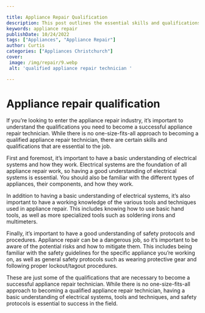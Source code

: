 ```yaml
---

title: Appliance Repair Qualification
description: This post outlines the essential skills and qualifications needed to become an appliance repair technician, providing readers with all the information they need to decide if this is the right career path for them - so read on to find out more!
keywords: appliance repair
publishDate: 10/24/2022
tags: ["Appliances", "Appliance Repair"]
author: Curtis
categories: ["Appliances Christchurch"]
cover: 
 image: /img/repair/9.webp
 alt: 'qualified appliance repair technician '

---
```


# Appliance repair qualification

If you’re looking to enter the appliance repair industry, it’s important to understand the qualifications you need to become a successful appliance repair technician. While there is no one-size-fits-all approach to becoming a qualified appliance repair technician, there are certain skills and qualifications that are essential to the job.

First and foremost, it’s important to have a basic understanding of electrical systems and how they work. Electrical systems are the foundation of all appliance repair work, so having a good understanding of electrical systems is essential. You should also be familiar with the different types of appliances, their components, and how they work.

In addition to having a basic understanding of electrical systems, it’s also important to have a working knowledge of the various tools and techniques used in appliance repair. This includes knowing how to use basic hand tools, as well as more specialized tools such as soldering irons and multimeters.

Finally, it’s important to have a good understanding of safety protocols and procedures. Appliance repair can be a dangerous job, so it’s important to be aware of the potential risks and how to mitigate them. This includes being familiar with the safety guidelines for the specific appliance you’re working on, as well as general safety protocols such as wearing protective gear and following proper lockout/tagout procedures.

These are just some of the qualifications that are necessary to become a successful appliance repair technician. While there is no one-size-fits-all approach to becoming a qualified appliance repair technician, having a basic understanding of electrical systems, tools and techniques, and safety protocols is essential to success in the field.